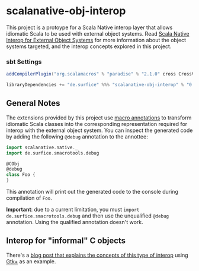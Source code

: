 # scalanative-obj-interop
This project is a protoype for a Scala Native interop layer that allows idiomatic Scala to be used with external object systems. Read [Scala Native Interop for External Object Systems](https://github.com/jokade/scala-native/blob/topic/external-objects-design/docs/design/external_objects_interop.rst#syntactic-sugar) for more information about the object systems targeted, and the interop concepts explored in this project.

### sbt Settings
```sbt
addCompilerPlugin("org.scalamacros" % "paradise" % "2.1.0" cross CrossVersion.full)

libraryDependencies += "de.surfice" %%% "scalanative-obj-interop" % "0.0.1" % "provided"
```

## General Notes
The extensions provided by this project use [macro annotations](http://docs.scala-lang.org/overviews/macros/annotations.html) to transform idiomatic Scala classes into the corresponding representation required for interop with the external object system.
You can inspect the generated code by adding the following `@debug` annotation to the annottee:
```scala
import scalanative.native._
import de.surfice.smacrotools.debug

@CObj
@debug
class Foo {
}
```

This annotation will print out the generated code to the console during compilation of `Foo`.

**Important**: due to a current limitation, you must `import de.surfice.smacrotools.debug` and then use the unqualified `@debug` annotation. Using the qualified annotation doesn't work.

## Interop for "informal" C objects
There's a [blog post that explains the concepts of this type of interop](http://jokade.surfice.de/scala%20native/2018/01/10/idiomatic-gtk-bindings-for-scalanative/) using [Gtk+](http://www.gtk.org) as an example.
